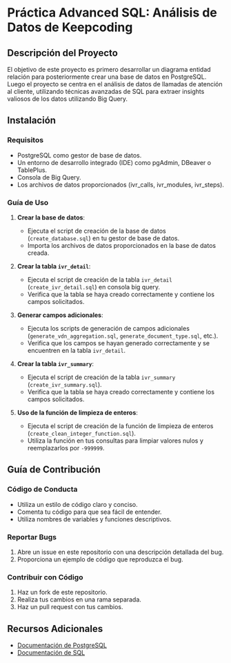 # Práctica Advanced SQL: Análisis de Datos de Keepcoding

## Descripción del Proyecto

El objetivo de este proyecto es primero desarrollar un diagrama entidad relación para posteriormente crear una base de datos en PostgreSQL.
Luego el proyecto se centra en el análisis de datos de llamadas de atención al cliente, utilizando técnicas avanzadas de SQL para extraer insights valiosos de los datos utilizando Big Query.

## Instalación

### Requisitos
- PostgreSQL como gestor de base de datos.
- Un entorno de desarrollo integrado (IDE) como pgAdmin, DBeaver o TablePlus.
- Consola de Big Query.
- Los archivos de datos proporcionados (ivr_calls, ivr_modules, ivr_steps).

### Guía de Uso

1. **Crear la base de datos**:
   - Ejecuta el script de creación de la base de datos (`create_database.sql`) en tu gestor de base de datos.
   - Importa los archivos de datos proporcionados en la base de datos creada.

2. **Crear la tabla `ivr_detail`**:
   - Ejecuta el script de creación de la tabla `ivr_detail` (`create_ivr_detail.sql`) en consola big query.
   - Verifica que la tabla se haya creado correctamente y contiene los campos solicitados.

3. **Generar campos adicionales**:
   - Ejecuta los scripts de generación de campos adicionales (`generate_vdn_aggregation.sql`, `generate_document_type.sql`, etc.).
   - Verifica que los campos se hayan generado correctamente y se encuentren en la tabla `ivr_detail`.

4. **Crear la tabla `ivr_summary`**:
   - Ejecuta el script de creación de la tabla `ivr_summary` (`create_ivr_summary.sql`).
   - Verifica que la tabla se haya creado correctamente y contiene los campos solicitados.

5. **Uso de la función de limpieza de enteros**:
   - Ejecuta el script de creación de la función de limpieza de enteros (`create_clean_integer_function.sql`).
   - Utiliza la función en tus consultas para limpiar valores nulos y reemplazarlos por `-999999`.

## Guía de Contribución

### Código de Conducta
- Utiliza un estilo de código claro y conciso.
- Comenta tu código para que sea fácil de entender.
- Utiliza nombres de variables y funciones descriptivos.

### Reportar Bugs
1. Abre un issue en este repositorio con una descripción detallada del bug.
2. Proporciona un ejemplo de código que reproduzca el bug.

### Contribuir con Código
1. Haz un fork de este repositorio.
2. Realiza tus cambios en una rama separada.
3. Haz un pull request con tus cambios.

## Recursos Adicionales
- [Documentación de PostgreSQL](https://www.postgresql.org/docs/)
- [Documentación de SQL](https://www.w3schools.com/sql/)
  
